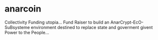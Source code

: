 # anarcoin
 Collectivity Funding utopia... Fund Raiser to build an AnarCrypt-EcO-SuBsysteme environment destined to replace state and goverment givent Power to the People...
